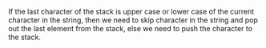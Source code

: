 If the last character of the stack is upper case or lower case of the current character in the string, then we need to skip character in the string and pop out the last element from the stack, else we need to push the character to the stack.